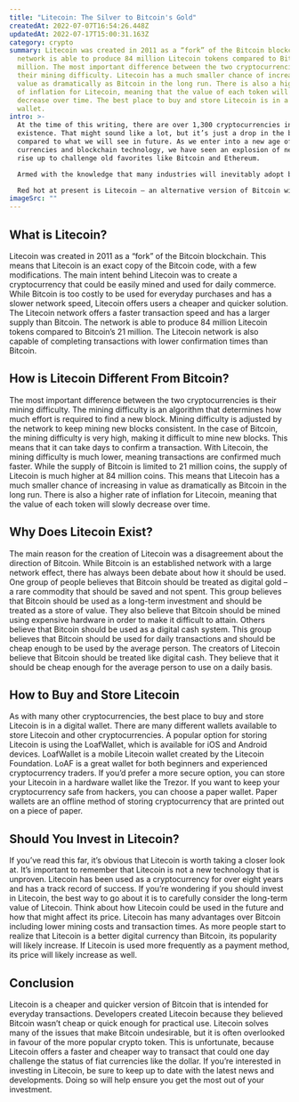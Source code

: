 ```yaml
---
title: "Litecoin: The Silver to Bitcoin's Gold"
createdAt: 2022-07-07T16:54:26.448Z
updatedAt: 2022-07-17T15:00:31.163Z
category: crypto
summary: Litecoin was created in 2011 as a “fork” of the Bitcoin blockchain. The
  network is able to produce 84 million Litecoin tokens compared to Bitcoin’s 21
  million. The most important difference between the two cryptocurrencies is
  their mining difficulty. Litecoin has a much smaller chance of increasing in
  value as dramatically as Bitcoin in the long run. There is also a higher rate
  of inflation for Litecoin, meaning that the value of each token will slowly
  decrease over time. The best place to buy and store Litecoin is in a digital
  wallet.
intro: >-
  At the time of this writing, there are over 1,300 cryptocurrencies in
  existence. That might sound like a lot, but it’s just a drop in the bucket
  compared to what we will see in future. As we enter into a new age of digital
  currencies and blockchain technology, we have seen an explosion of new tokens
  rise up to challenge old favorites like Bitcoin and Ethereum.

  Armed with the knowledge that many industries will inevitably adopt blockchain technology, developers have created their own unique solutions to accelerate adoption of this exciting new technology. While most of these coins are little more than experimental testnets for improving upon existing blockchains like Ethereum – others are legitimate competitors to the market leaders.

  Red hot at present is Litecoin – an alternative version of Bitcoin with some key differences. Let’s take a deeper look at how this newer cryptocurrency stacks up against its older brother...
imageSrc: ""
---
```


## What is Litecoin?

Litecoin was created in 2011 as a “fork” of the Bitcoin blockchain. This means that Litecoin is an exact copy of the Bitcoin code, with a few modifications. The main intent behind Litecoin was to create a cryptocurrency that could be easily mined and used for daily commerce. While Bitcoin is too costly to be used for everyday purchases and has a slower network speed, Litecoin offers users a cheaper and quicker solution.
The Litecoin network offers a faster transaction speed and has a larger supply than Bitcoin. The network is able to produce 84 million Litecoin tokens compared to Bitcoin’s 21 million. The Litecoin network is also capable of completing transactions with lower confirmation times than Bitcoin.

## How is Litecoin Different From Bitcoin?

The most important difference between the two cryptocurrencies is their mining difficulty. The mining difficulty is an algorithm that determines how much effort is required to find a new block. Mining difficulty is adjusted by the network to keep mining new blocks consistent. In the case of Bitcoin, the mining difficulty is very high, making it difficult to mine new blocks. This means that it can take days to confirm a transaction. With Litecoin, the mining difficulty is much lower, meaning transactions are confirmed much faster.
While the supply of Bitcoin is limited to 21 million coins, the supply of Litecoin is much higher at 84 million coins. This means that Litecoin has a much smaller chance of increasing in value as dramatically as Bitcoin in the long run. There is also a higher rate of inflation for Litecoin, meaning that the value of each token will slowly decrease over time.

## Why Does Litecoin Exist?

The main reason for the creation of Litecoin was a disagreement about the direction of Bitcoin. While Bitcoin is an established network with a large network effect, there has always been debate about how it should be used.
One group of people believes that Bitcoin should be treated as digital gold – a rare commodity that should be saved and not spent. This group believes that Bitcoin should be used as a long-term investment and should be treated as a store of value. They also believe that Bitcoin should be mined using expensive hardware in order to make it difficult to attain.
Others believe that Bitcoin should be used as a digital cash system. This group believes that Bitcoin should be used for daily transactions and should be cheap enough to be used by the average person.
The creators of Litecoin believe that Bitcoin should be treated like digital cash. They believe that it should be cheap enough for the average person to use on a daily basis.

## How to Buy and Store Litecoin

As with many other cryptocurrencies, the best place to buy and store Litecoin is in a digital wallet. There are many different wallets available to store Litecoin and other cryptocurrencies. A popular option for storing Litecoin is using the LoafWallet, which is available for iOS and Android devices. LoafWallet is a mobile Litecoin wallet created by the Litecoin Foundation. LoAF is a great wallet for both beginners and experienced cryptocurrency traders.
If you’d prefer a more secure option, you can store your Litecoin in a hardware wallet like the Trezor. If you want to keep your cryptocurrency safe from hackers, you can choose a paper wallet. Paper wallets are an offline method of storing cryptocurrency that are printed out on a piece of paper.

## Should You Invest in Litecoin?

If you’ve read this far, it’s obvious that Litecoin is worth taking a closer look at. It’s important to remember that Litecoin is not a new technology that is unproven. Litecoin has been used as a cryptocurrency for over eight years and has a track record of success.
If you’re wondering if you should invest in Litecoin, the best way to go about it is to carefully consider the long-term value of Litecoin. Think about how Litecoin could be used in the future and how that might affect its price.
Litecoin has many advantages over Bitcoin including lower mining costs and transaction times. As more people start to realize that Litecoin is a better digital currency than Bitcoin, its popularity will likely increase. If Litecoin is used more frequently as a payment method, its price will likely increase as well.

## Conclusion

Litecoin is a cheaper and quicker version of Bitcoin that is intended for everyday transactions. Developers created Litecoin because they believed Bitcoin wasn’t cheap or quick enough for practical use.
Litecoin solves many of the issues that make Bitcoin undesirable, but it is often overlooked in favour of the more popular crypto token. This is unfortunate, because Litecoin offers a faster and cheaper way to transact that could one day challenge the status of fiat currencies like the dollar.
If you’re interested in investing in Litecoin, be sure to keep up to date with the latest news and developments. Doing so will help ensure you get the most out of your investment.

